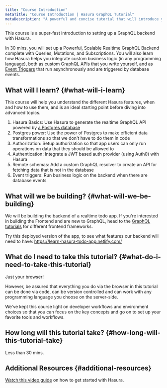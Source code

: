 ```yaml
---
title: "Course Introduction"
metaTitle: "Course Introduction | Hasura GraphQL Tutorial"
metaDescription: "A powerful and concise tutorial that will introduce you to set up a GraphQL backend with Hasura GraphQL Engine in the shortest amount of time possible."
---
```


This course is a super-fast introduction to setting up a GraphQL backend with Hasura.

In 30 mins, you will set up a Powerful, Scalable Realtime GraphQL Backend complete with Queries, Mutations, and Subscriptions. You will also learn how Hasura helps you integrate custom business logic (in any programming language), both as custom GraphQL APIs that you write yourself, and as [Event Triggers](https://hasura.io/docs/latest/event-triggers/index/) that run asynchronously and are triggered by database events.

## What will I learn? {#what-will-i-learn}

This course will help you understand the different Hasura features, when and how to use them, and
is an ideal starting point before diving into advanced topics.

1. Hasura Basics: Use Hasura to generate the realtime GraphQL API powered by [a Postgres database](https://hasura.io/learn/database/postgresql/what-is-postgresql/)
2. Postgres power: Use the power of Postgres to make efficient data transformations so that we don't have to do them in code
3. Authorization: Setup authorization so that app users can only run operations on data that they should be allowed to
4. Authentication: Integrate a JWT based auth provider (using Auth0) with Hasura
5. Remote schemas: Add a custom GraphQL resolver to create an API for fetching data that is not in the database
6. Event triggers: Run business logic on the backend when there are database events

## What will we be building? {#what-will-we-be-building}

We will be building the backend of a realtime todo app. If you're interested in building the Frontend and are new to GraphQL, head to the [GraphQL tutorials](https://hasura.io/learn/) for different frontend frameworks.

Try this deployed version of the app, to see what features our backend will need to have:
https://learn-hasura-todo-app.netlify.com/

## What do I need to take this tutorial? {#what-do-i-need-to-take-this-tutorial}

Just your browser!

However, be assured that everything you do via the browser
in this tutorial can be done via code, can be version controlled and
can work with any programming language you choose on the server-side.

We've kept this course light on developer workflows and
environment choices so that you can focus on the key concepts and
go on to set up your favorite tools and workflows.

## How long will this tutorial take? {#how-long-will-this-tutorial-take}

Less than 30 mins.

## Additional Resources {#additional-resources}

[Watch this video guide](https://hasura.io/events/webinar/get-started-with-hasura/?pg=learn&plcmt=body&cta=getting-started&tech=) on how to get started with Hasura.

